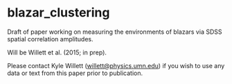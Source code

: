 blazar_clustering
=================

Draft of paper working on measuring the environments of blazars via SDSS spatial correlation amplitudes. 

Will be Willett et al. (2015; in prep). 

Please contact Kyle Willett (willett@physics.umn.edu) if you wish to use any data or
text from this paper prior to publication. 
